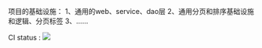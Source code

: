 项目的基础设施：
1、通用的web、service、dao层
2、通用分页和排序基础设施和逻辑、分页标签
3、……

CI status : <img src="https://travis-ci.org/zhangkaitao/es.png"/>
